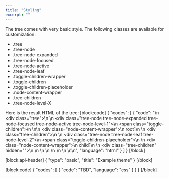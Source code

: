 ```yaml
---
title: "Styling"
excerpt: ""
---
```

The tree comes with very basic style.
The following classes are available for customization:

* .tree
* .tree-node
* .tree-node-expanded
* .tree-node-focused
* .tree-node-active
* .tree-node-leaf
* .toggle-children-wrapper
* .toggle-children
* .toggle-children-placeholder
* .node-content-wrapper
* .tree-children
* .tree-node-level-X

Here is the result HTML of the tree:
[block:code]
{
  "codes": [
    {
      "code": "<tree>\n  <div class=\"tree\">\n    <treenode>\n      <div class=\"tree-node tree-node-expanded tree-node-focused tree-node-active tree-node-level-1\">\n        <span class=\"toggle-children\">\n        </span>\n\n        <div class=\"node-content-wrapper\">\n          <treenodetemplate>root1</treenodetemplate>\n        </div>\n        <div class=\"tree-children\">\n          <treenode>\n            <div class=\"tree-node tree-node-leaf tree-node-level-2\">\n              <span class=\"toggle-children-placeholder\">\n              </span>\n              <div class=\"node-content-wrapper\">\n                <treenodetemplate>child1</treenodetemplate>\n              </div>\n              <div class=\"tree-children\" hidden=\"\">\n              </div>\n            </div>\n          </treenode>\n        </div>\n      </div>\n    </treenode>\n  </div>\n</tree>\n",
      "language": "html"
    }
  ]
}
[/block]

[block:api-header]
{
  "type": "basic",
  "title": "Example theme"
}
[/block]

[block:code]
{
  "codes": [
    {
      "code": "TBD",
      "language": "css"
    }
  ]
}
[/block]